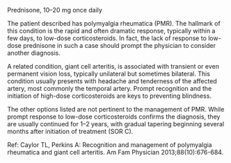 Prednisone, 10–20 mg once daily

The patient described has polymyalgia rheumatica (PMR). The hallmark of this condition is the rapid and often dramatic response, typically within a few days, to low-dose corticosteroids. In fact, the lack of response to low-dose prednisone in such a case should prompt the physician to consider another diagnosis.

A related condition, giant cell arteritis, is associated with transient or even permanent vision loss, typically unilateral but sometimes bilateral. This condition usually presents with headache and tenderness of the affected artery, most commonly the temporal artery. Prompt recognition and the initiation of high-dose corticosteroids are keys to preventing blindness.

The other options listed are not pertinent to the management of PMR. While prompt response to low-dose corticosteroids confirms the diagnosis, they are usually continued for 1–2 years, with gradual tapering beginning several months after initiation of treatment (SOR C).

Ref: Caylor TL, Perkins A: Recognition and management of polymyalgia rheumatica and giant cell arteritis. Am Fam Physician 2013;88(10):676-684.